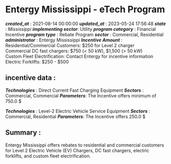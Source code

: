 # Entergy Mississippi - eTech Program 
 ***created_at*** : 2021-08-14 00:00:00 
 ***updated_at*** : 2023-05-24 17:56:48 
 ***state** : Mississippi 
 **implementing sector***: Utility 
 ***program category*** : Financial Incentive 
 ***program type*** : Rebate Program 
 ***sector*** : Commercial, Residential 
 ***administrator*** : Entergy Mississippi 
 ***Incentive Amount*** : Residential/Commercial Customers: $250 for Level 2 charger  
Commercial DC fast chargers: $750 (< 50 kW), $1,500 (> 50 kW)  
Custom Fleet Electrification: Contact Entergy for incentive information  
Electric Forklifts: $250 - $500

 
 ## incentive data : 
 ***Technologies*** : Direct Current Fast Charging Equipment 
 ***Sectors*** : Commercial, Commercial 
 ***Parameters***: The Incentive offers minimum of 750.0 $ 
 
 ***Technologies*** : Level-2 Electric Vehicle Service Equipment 
 ***Sectors*** : Commercial, Residential 
 ***Parameters***: The Incentive offers 250.0 $ 
 
 ## Summary : 
 Entergy Mississippi offers rebates to residential and commercial customers for
Level 2 Electric Vehicle (EV) Chargers, DC fast chargers, electric forklifts,
and custom fleet electrification.

 
 